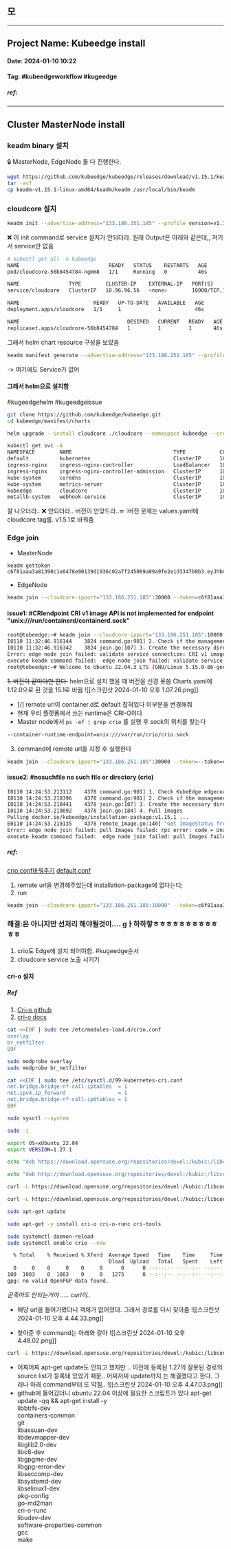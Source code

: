 모
---

---
## Project Name: Kubeedge install
#### Date: 2024-01-10 10:22 
#### Tag: #kubeedgeworkflow #kugeedge
##### ref:
---
## Cluster MasterNode install
### keadm binary 설치
🔒 MasterNode, EdgeNode 둘 다 진행한다.
```bash
wget https://github.com/kubeedge/kubeedge/releases/download/v1.15.1/keadm-v1.15.1-linux-amd64.tar.gz
tar -xvf 
cp keadm-v1.15.1-linux-amd64/keadm/keadm /usr/local/bin/keadm
```
### cloudcore 설치
```bash
keadm init --advertise-address="133.186.251.185" --profile version=v1.15.1 --kube-config=/root/.kube/config 
```
❌ 이 init command로 service 설치가 안되더라. 
원래 Output은 아래와 같은데,,  저기서 service만 없음
```bash
# kubectl get all -n kubeedge
NAME                             READY   STATUS    RESTARTS   AGE
pod/cloudcore-56b8454784-ngmm8   1/1     Running   0          46s

NAME                TYPE        CLUSTER-IP    EXTERNAL-IP   PORT(S)                                             AGE
service/cloudcore   ClusterIP   10.96.96.56   <none>        10000/TCP,10001/TCP,10002/TCP,10003/TCP,10004/TCP   46s

NAME                        READY   UP-TO-DATE   AVAILABLE   AGE
deployment.apps/cloudcore   1/1     1            1           46s

NAME                                   DESIRED   CURRENT   READY   AGE
replicaset.apps/cloudcore-56b8454784   1         1         1       46s
```

그래서 helm chart  resource 구성을 보았음  
```bash
keadm manifest generate --advertise-address="133.186.251.185" --profile version=v1.15.1 --kube-config=/root/.kube/config
```
-> 여기에도 Service가 없어

#### 그래서 helm으로 설치함
#kugeedgehelm #kugeedgeissue

```bash
git clone https://github.com/kubeedge/kubeedge.git
cd kubeedge/manifest/charts
```

```bash
helm upgrade --install cloudcore ./cloudcore --namespace kubeedge --create-namespace -f ./cloudcore/values.yaml --set cloudCore.modules.cloudHub.advertiseAddress[0]=133.186.251.185
```

```bash
kubectl get svc -A
NAMESPACE        NAME                                 TYPE           CLUSTER-IP      EXTERNAL-IP    PORT(S)                                             AGE
default          kubernetes                           ClusterIP      10.233.0.1      <none>         443/TCP                                             106m
ingress-nginx    ingress-nginx-controller             LoadBalancer   10.233.23.95    172.16.11.82   80:31167/TCP,443:32054/TCP                          101m
ingress-nginx    ingress-nginx-controller-admission   ClusterIP      10.233.9.188    <none>         443/TCP                                             101m
kube-system      coredns                              ClusterIP      10.233.0.3      <none>         53/UDP,53/TCP,9153/TCP                              104m
kube-system      metrics-server                       ClusterIP      10.233.13.205   <none>         443/TCP                                             103m
kubeedge         cloudcore                            ClusterIP      10.233.40.154   <none>         10000/TCP,10001/TCP,10002/TCP,10003/TCP,10004/TCP   6s
metallb-system   webhook-service                      ClusterIP      10.233.49.69    <none>         443/TCP                                             103m
```
잘 나오더라..
❌ 안되더라.. 버전이 안맞드라..ㅠ
❕버전 문제는 values.yaml에 cloudcore tag를. v1.5.1로 바꿔줌 

### Edge join
- MasterNode
```bash
keadm gettoken
c6f81aaa3a81390c1e0478e90139d1936c02a7f245069a09a9fe2e1d3347b0b3.eyJhbGciOiJIUzI1NiIsInR5cCI6IkpXVCJ9.eyJleHAiOjE3MDQ5NDgwNTR9.xhqtRlvD_OB4fnbbxQI4hrYAcddJtEbSxFX45qJ_Etk
```
- EdgeNode
```bash
keadm join --cloudcore-ipport="133.186.251.185":30000 --token=c6f81aaa3a81390c1e0478e90139d1936c02a7f245069a09a9fe2e1d3347b0b3.eyJhbGciOiJIUzI1NiIsInR5cCI6IkpXVCJ9.eyJleHAiOjE3MDUwMzcyNjV9.hCNu-F0Pm9VLZtfHJni6ehpRIYy1xqpo1Uis3zxCof8 --kubeedge-version=v1.15.1
```
#### issue1: #CRIendpoint CRI v1 image API is not implemented for endpoint "unix:///run/containerd/containerd.sock"
```bash
root@tobeedge:~# keadm join --cloudcore-ipport="133.186.251.185":10000 --token=c6f81aaa3a81390c1e0478e90139d1936c02a7f245069a09a9fe2e1d3347b0b3.eyJhbGciOiJIUzI1NiIsInR5cCI6IkpXVCJ9.eyJleHAiOjE3MDQ5Mzk4ODF9.1-RMulXJpTxkdUbqPouky16vKVSWheSQ3AIKR0sePwM --kubeedge-version=v1.15.1I0110 11:32:46.909674    3824 command.go:901] 1. Check KubeEdge edgecore process status
I0110 11:32:46.916144    3824 command.go:901] 2. Check if the management directory is clean
I0110 11:32:46.916342    3824 join.go:107] 3. Create the necessary directories
Error: edge node join failed: validate service connection: CRI v1 image API is not implemented for endpoint "unix:///run/containerd/containerd.sock": rpc error: code = Unimplemented desc = unknown service runtime.v1.ImageService
execute keadm command failed:  edge node join failed: validate service connection: CRI v1 image API is not implemented for endpoint "unix:///run/containerd/containerd.sock": rpc error: code = Unimplemented desc = unknown service runtime.v1.ImageService
root@tobeedge:~# Welcome to Ubuntu 22.04.3 LTS (GNU/Linux 5.15.0-86-generic x86_64)
```
~~1. 버전이 같아야만 한다.~~
helm으로 설치 했을 때 버전을 신경 못씀 
Charts.yaml에 1.12.0으로 된 것을 15.1로 바꿤 
![[스크린샷 2024-01-10 오후 1.07.26.png]]
- [/] remote url이 container.d로 default 잡혀있다 이부분을 변경해줘
- 현재 우리 플랫폼에서 쓰는 runtime은 CRI-O이다
- Master node에서 `ps -ef | grep crio` 를 실행 후 sock의 위치를 찾는다
```bash
--container-runtime-endpoint=unix:///var/run/crio/crio.sock
```
3. command에 remote url을 지정 후 실행한다
```bash
keadm join --cloudcore-ipport="133.186.251.185":30000 --token=--token=c6f81aaa3a81390c1e0478e90139d1936c02a7f245069a09a9fe2e1d3347b0b3.eyJhbGciOiJIUzI1NiIsInR5cCI6IkpXVCJ9.eyJleHAiOjE3MDUwMzcyNjV9.hCNu-F0Pm9VLZtfHJni6ehpRIYy1xqpo1Uis3zxCof8 --kubeedge-version=v1.15.1 --remote-runtime-endpoint=unix:///var/run/crio/crio.sock
```

#### issue2: #nosuchfile no such file or directory (crio)
```bash
I0110 14:24:53.213112    4378 command.go:901] 1. Check KubeEdge edgecore process status
I0110 14:24:53.218396    4378 command.go:901] 2. Check if the management directory is clean
I0110 14:24:53.218441    4378 join.go:107] 3. Create the necessary directories
I0110 14:24:53.219092    4378 join.go:184] 4. Pull Images
Pulling docker.io/kubeedge/installation-package:v1.15.1 ...
E0110 14:24:53.219135    4378 remote_image.go:140] "Get ImageStatus from image service failed" err="rpc error: code = Unavailable desc = connection error: desc = \"transport: Error while dialing dial unix /var/run/crio/crio.sock: connect: no such file or directory\"" image="docker.io/kubeedge/installation-package:v1.15.1"
Error: edge node join failed: pull Images failed: rpc error: code = Unavailable desc = connection error: desc = "transport: Error while dialing dial unix /var/run/crio/crio.sock: connect: no such file or directory"
execute keadm command failed:  edge node join failed: pull Images failed: rpc error: code = Unavailable desc = connection error: desc = "transport: Error while dialing dial unix /var/run/crio/crio.sock: connect: no such file or directory"
```
##### ref:
[crio.conf바꿔주기](https://github.com/kubeedge/kubeedge/issues/5139)
[default conf](https://github.com/cri-o/cri-o/blob/main/docs/crio.conf.5.md)

1. remote url을 변경해주었는데 installation-package에 없다는디;
2. run
```bash
keadm join --cloudcore-ipport="133.186.251.185:10000" --token=c6f81aaa3a81390c1e0478e90139d1936c02a7f245069a09a9fe2e1d3347b0b3.eyJhbGciOiJIUzI1NiIsInR5cCI6IkpXVCJ9.eyJleHAiOjE3MDQ5NDgwNTR9.xhqtRlvD_OB4fnbbxQI4hrYAcddJtEbSxFX45qJ_Etk --kubeedge-version=v1.15.1 --remote-runtime-endpoint=unix:///var/run/crio/crio.sock
```

### 해결:은 아니지만 선처리 해야될것이.... gㅏ하하핳ㅎㅎㅎㅎㅎㅎㅎㅎㅎㅎㅎㅎ 
1. crio도 Edge에 설치 되어야함. #kugeedge순서
3. cloudcore service 노출 시키기 
#### cri-o 설치
##### Ref
1. [Cri-o github](https://github.com/cri-o/cri-o/blob/main/install.md#debian-bullseye-or-higher---ubuntu-2004-or-higher)
2. [cri-o docs](https://cri-o.io/)

```bash
cat <<EOF | sudo tee /etc/modules-load.d/crio.conf
overlay
br_netfilter
EOF
```
```bash
sudo modprobe overlay
sudo modprobe br_netfilter
````
```bash
cat <<EOF | sudo tee /etc/sysctl.d/99-kubernetes-cri.conf
net.bridge.bridge-nf-call-iptables  = 1
net.ipv4.ip_forward                 = 1
net.bridge.bridge-nf-call-ip6tables = 1
EOF
```
```bash
sudo sysctl --system
```

```bash
sudo -i
```
```bash
export OS=xUbuntu_22.04
export VERSION=1.27.1
```
```bash
echo "deb https://download.opensuse.org/repositories/devel:/kubic:/libcontainers:/stable:/cri-o:/1.27:/1.27.1/xUbuntu_22.04/ /" > /etc/apt/sources.list.d/devel:kubic:libcontainers:stable.list
```
```bash
echo "deb http://download.opensuse.org/repositories/devel:/kubic:/libcontainers:/stable:/cri-o:/$VERSION/$OS/ /" > /etc/apt/sources.list.d/devel:kubic:libcontainers:stable:cri-o:$VERSION.list
```
```bash
curl -L https://download.opensuse.org/repositories/devel:/kubic:/libcontainers:/stable:/cri-o:/$VERSION/$OS/Release.key | apt-key add -
```
```bash
curl -L https://download.opensuse.org/repositories/devel:/kubic:/libcontainers:/stable/$OS/Release.key | apt-key add -
```
```bash
sudo apt-get update
```
```bash
sudo apt-get -y install cri-o cri-o-runc cri-tools
```
```bash
sudo systemctl daemon-reload
sudo systemctl enable crio --now

```

```bash
  % Total    % Received % Xferd  Average Speed   Time    Time     Time  Current
                                 Dload  Upload   Total   Spent    Left  Speed
  0     0    0     0    0     0      0      0 --:--:-- --:--:-- --:--:--     0Warning: apt-key is deprecated. Manage keyring files in trusted.gpg.d instead (see apt-key(8)).
100  1083    0  1083    0     0   1275      0 --:--:-- --:--:-- --:--:--  1274
gpg: no valid OpenPGP data found.
```
*곧죽어도 안되는거야 ..... curl이..* 

- 해당 url을 들어가봤더니 객체가 없어졌대. 그래서 경로를 다시 찾아줌 
![[스크린샷 2024-01-10 오후 4.44.33.png]]

- 찾아준 후 command는 아래와 같아 
![[스크린샷 2024-01-10 오후 4.48.02.png]]
```bash
curl -L https://download.opensuse.org/repositories/devel:/kubic:/libcontainers:/stable:/cri-o:/1.27:/1.27.1/xUbuntu_22.04/Release.key | apt-key add -
```

- 어찌어찌 apt-get update도 안되고 했지만 ..  이전에 등록된 1.27의 잘못된 경로의 source list가 등록돼 있었기 때문.. 어찌저찌 update까지 는 해결했다고 한다.  그러나 아래 command부터 또 막힘..
![[스크린샷 2024-01-10 오후 4.47.03.png]]
- github에 들어갔더니 ubuntu 22.04 이상에 필요한 스크립트가 있다 
apt-get update -qq && apt-get install -y \
  libbtrfs-dev \
  containers-common \
  git \
  libassuan-dev \
  libdevmapper-dev \
  libglib2.0-dev \
  libc6-dev \
  libgpgme-dev \
  libgpg-error-dev \
  libseccomp-dev \
  libsystemd-dev \
  libselinux1-dev \
  pkg-config \
  go-md2man \
  cri-o-runc \
  libudev-dev \
  software-properties-common \
  gcc \
  make
